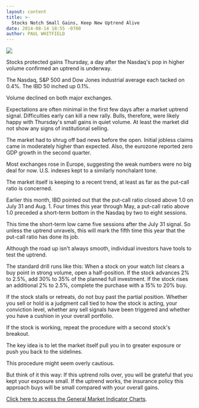 ```yaml
---
layout: content
title: >-
  Stocks Notch Small Gains, Keep New Uptrend Alive
date: 2014-08-14 18:55 -0700
author: PAUL WHITFIELD
---
```






![](https://www.investors.com/wp-content/uploads/ibd-migrated-images/MPv_140815_635436250291668503.png)









Stocks protected gains Thursday, a day after the Nasdaq's pop in higher volume confirmed an uptrend is underway.


The Nasdaq, S&P 500 and Dow Jones industrial average each tacked on 0.4%. The IBD 50 inched up 0.1%.


Volume declined on both major exchanges.


Expectations are often minimal in the first few days after a market uptrend signal. Difficulties early can kill a new rally. Bulls, therefore, were likely happy with Thursday's small gains in quiet volume. At least the market did not show any signs of institutional selling.


The market had to shrug off bad news before the open. Initial jobless claims came in moderately higher than expected. Also, the eurozone reported zero GDP growth in the second quarter.


Most exchanges rose in Europe, suggesting the weak numbers were no big deal for now. U.S. indexes kept to a similarly nonchalant tone.


The market itself is keeping to a recent trend, at least as far as the put-call ratio is concerned.


Earlier this month, IBD pointed out that the put-call ratio closed above 1.0 on July 31 and Aug. 1. Four times this year through May, a put-call ratio above 1.0 preceded a short-term bottom in the Nasdaq by two to eight sessions.


This time the short-term low came five sessions after the July 31 signal. So unless the uptrend unravels, this will mark the fifth time this year that the put-call ratio has done its job.


Although the road up isn't always smooth, individual investors have tools to test the uptrend.


The standard drill runs like this: When a stock on your watch list clears a buy point in strong volume, open a half-position. If the stock advances 2% to 2.5%, add 30% to 35% of the planned full investment. If the stock rises an additional 2% to 2.5%, complete the purchase with a 15% to 20% buy.


If the stock stalls or retreats, do not buy past the partial position. Whether you sell or hold is a judgment call tied to how the stock is acting, your conviction level, whether any sell signals have been triggered and whether you have a cushion in your overall portfolio.


If the stock is working, repeat the procedure with a second stock's breakout.


The key idea is to let the market itself pull you in to greater exposure or push you back to the sidelines.


This procedure might seem overly cautious.


But think of it this way: If this uptrend rolls over, you will be grateful that you kept your exposure small. If the uptrend works, the insurance policy this approach buys will be small compared with your overall gains.


[Click here to access the General Market Indicator Charts](https://www.investors.com/pdf/GMI_081514.pdf).




